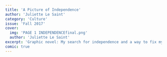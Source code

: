 ```yaml
---
title: 'A Picture of Independence'
author: 'Juliette Le Saint'
category: 'Culture'
issue: 'Fall 2017'
cover:
  img: 'PAGE 1 INDEPENDENCEfinal.png'
  author: 'Juliette Le Saint'
excerpt: 'Graphic novel: My search for independence and a way to fix my family.'
comic: true
---
```


<!-- TODO: comic page -->
